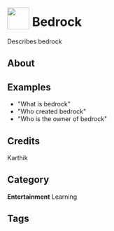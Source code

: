 # <img src="https://raw.githack.com/FortAwesome/Font-Awesome/master/svgs/solid/award.svg" card_color="#FA3F00" width="50" height="50" style="vertical-align:bottom"/> Bedrock
Describes bedrock

## About


## Examples
* "What is bedrock"
* "Who created bedrock"
* "Who is the owner of bedrock"

## Credits
Karthik

## Category
**Entertainment**
Learning

## Tags

